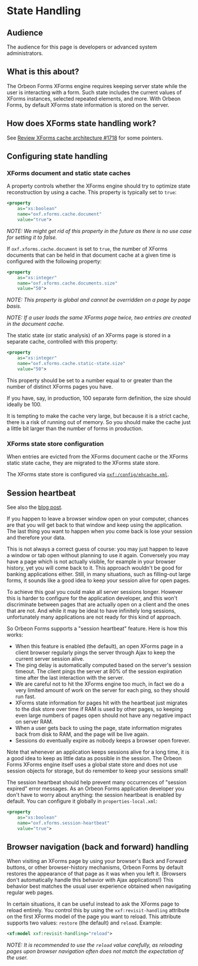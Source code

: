 # State Handling



## Audience

The audience for this page is developers or advanced system administrators.

## What is this about?

The Orbeon Forms XForms engine requires keeping server state while the user is interacting with a form. Such state includes the current values of XForms instances, selected repeated elements, and more. With Orbeon Forms, by default XForms state information is stored on the server.

## How does XForms state handling work?

See [Review XForms cache architecture #1718](https://github.com/orbeon/orbeon-forms/issues/1718) for some pointers.

## Configuring state handling

### XForms document and static state caches

A property controls whether the XForms engine should try to optimize state reconstruction by using a cache. This property is typically set to `true`:

```xml
<property
    as="xs:boolean"
    name="oxf.xforms.cache.document"
    value="true">
```

*NOTE: We might get rid of this property in the future as there is no use case for setting it to false.*

If `oxf.xforms.cache.document` is set to `true`, the number of XForms documents that can be held in that document cache at a given time is configured with the following property:

```xml
<property
    as="xs:integer"
    name="oxf.xforms.cache.documents.size"
    value="50">
```

*NOTE: This property is global and cannot be overridden on a page by page basis.*

*NOTE: If a user loads the same XForms page twice, two entries are created in the document cache.*

The static state (or static analysis) of an XForms page is stored in a separate cache, controlled with this property:

```xml
<property
    as="xs:integer"
    name="oxf.xforms.cache.static-state.size"
    value="50">
```

This property should be set to a number equal to or greater than the number of distinct XForms pages you have.

If you have, say, in production, 100 separate form definition, the size should ideally be 100.

It is tempting to make the cache very large, but because it is a strict cache, there is a risk of running out of memory. So you should make the cache just a little bit larger than the number of forms in production.

### XForms state store configuration

When entries are evicted from the XForms document cache or the XForms static state cache, they are migrated to the XForms state store.

The XForms state store is configured via [`oxf:/config/ehcache.xml`](https://github.com/orbeon/orbeon-forms/blob/master/src/main/resources/config/ehcache.xml).

## Session heartbeat

See also the [blog post](http://blog.orbeon.com/2008/01/keeping-your-session-alive_29.html).

If you happen to leave a browser window open on your computer, chances are that you will get back to that window and keep using the application. The last thing you want to happen when you come back is lose your session and therefore your data.

This is not always a correct guess of course: you may just happen to leave a window or tab open without planning to use it again. Conversely you may have a page which is not actually visible, for example in your browser history, yet you will come back to it. This approach wouldn't be good for banking applications either. Still, in many situations, such as filling-out large forms, it sounds like a good idea to keep your session alive for open pages.

To achieve this goal you could make all server sessions longer. However this is harder to configure for the application developer, and this won't discriminate between pages that are actually open on a client and the ones that are not. And while it may be ideal to have infinitely long sessions, unfortunately many applications are not ready for this kind of approach.

So Orbeon Forms supports a "session heartbeat" feature. Here is how this works:

- When this feature is enabled (the default), an open XForms page in a client browser regularly pings the server through Ajax to keep the current server session alive.
- The ping delay is automatically computed based on the server's session timeout. The client pings the server at 80% of the session expiration time after the last interaction with the server.
- We are careful not to hit the XForms engine too much, in fact we do a very limited amount of work on the server for each ping, so they should run fast.
- XForms state information for pages hit with the heartbeat just migrates to the disk store over time if RAM is used by other pages, so keeping even large numbers of pages open should not have any negative impact on server RAM.
- When a user gets back to using the page, state information migrates back from disk to RAM, and the page will be live again.
- Sessions do eventually expire as nobody keeps a browser open forever.

Note that whenever an application keeps sessions alive for a long time, it is a good idea to keep as little data as possible in the session. The Orbeon Forms XForms engine itself uses a global state store and does not use session objects for storage, but do remember to keep your sessions small!

The session heartbeat should help prevent many occurrences of "session expired" error messages. As an Orbeon Forms application developer you don't have to worry about anything: the session heartbeat is enabled by default. You can configure it globally in `properties-local.xml`:

```xml
<property
    as="xs:boolean"
    name="oxf.xforms.session-heartbeat"
    value="true">
```

## Browser navigation (back and forward) handling

When visiting an XForms page by using your browser's Back and Forward buttons, or other browser-history mechanisms, Orbeon Forms by default restores the appearance of that page as it was when you left it. (Browsers don't automatically handle this behavior with Ajax applications!) This behavior best matches the usual user experience obtained when navigating regular web pages.

In certain situations, it can be useful instead to ask the XForms page to reload entirely. You control this by using the `xxf:revisit-handling` attribute on the first XForms model of the page you want to reload. This attribute supports two values: `restore` (the default) and `reload`. Example:

```xml
<xf:model xxf:revisit-handling="reload">
```

*NOTE: It is recommended to use the `reload` value carefully, as reloading pages upon browser navigation often does not match the expectation of the user.*
